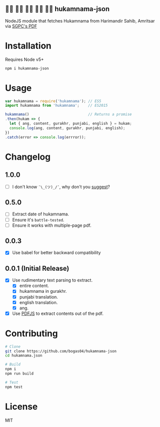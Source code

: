 ## 🙏🏻 🙏🏼 🙏🏽 🙏🏾 🙏🏿  hukamnama-json

NodeJS module that fetches Hukamnama from Harimandir Sahib, Amritsar via [SGPC's PDF](http://old.sgpc.net/hukumnama/jpeg%20hukamnama/hukamnama.pdf)

# Installation

Requires Node v5+ 

```bash
npm i hukamnama-json
```

# Usage

```javascript
var hukamnama = require('hukamnama'); // ES5
import hukamnama from 'hukamnama';    // ES2015

hukamnama()                           // Returns a promise
.then(hukam => {
  let { ang, content, gurakhr, punjabi, english } = hukam;
  console.log(ang, content, gurakhr, punjabi, english);
})
.catch(error => console.log(errror));
```
# Changelog

## 1.0.0
* [ ] I don't know `¯\_(ツ)_/¯`, why don't you [suggest](https://github.com/bogas04/hukamnama-json/issues/new)?

## 0.5.0
* [ ] Extract date of hukamnama.
* [ ] Ensure it's `battle-tested`.
* [ ] Ensure it works with multiple-page pdf.

## 0.0.3
* [x] Use babel for better backward compatibility 

## 0.0.1 (Initial Release)
* [x] Use rudimentary text parsing to extract.
  * [x] entire content.
  * [x] hukamnama in gurakhr.
  * [x] punjabi translation.
  * [x] english translation.
  * [x] ang.
* [x] Use [PDFJS](https://mozilla.github.io/pdf.js/) to extract contents out of the pdf.

# Contributing

```bash
# Clone
git clone https://github.com/bogas04/hukamnama-json
cd hukamnama.json

# Build
npm i
npm run build

# Test
npm test
```

# License

MIT
